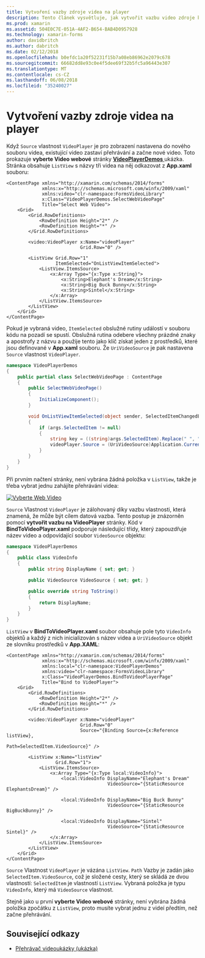 ```yaml
---
title: Vytvoření vazby zdroje videa na player
description: Tento článek vysvětluje, jak vytvořit vazbu video zdroje k přehrávání videa pomocí Xamarin.Forms.
ms.prod: xamarin
ms.assetid: 504E0C7E-051A-4AF2-B654-BAB4D0957928
ms.technology: xamarin-forms
author: davidbritch
ms.author: dabritch
ms.date: 02/12/2018
ms.openlocfilehash: b0efdc1a20f52231f15b7a08eb86962e2079c678
ms.sourcegitcommit: 66682dd8e93c0e4f5dee69f32b5fc5a96443e307
ms.translationtype: MT
ms.contentlocale: cs-CZ
ms.lasthandoff: 06/08/2018
ms.locfileid: "35240027"
---
```

# <a name="binding-video-sources-to-the-player"></a>Vytvoření vazby zdroje videa na player

Když `Source` vlastnost `VideoPlayer` je pro zobrazení nastavena do nového souboru videa, existující video zastaví přehrávání a začne nové video. Toto prokazuje **vyberte Video webové** stránky [ **VideoPlayerDemos** ](https://developer.xamarin.com/samples/xamarin-forms/customrenderers/VideoPlayerDemos/) ukázka. Stránka obsahuje `ListView` s názvy tři videa na něj odkazovat z **App.xaml** souboru:

```xaml
<ContentPage xmlns="http://xamarin.com/schemas/2014/forms"
             xmlns:x="http://schemas.microsoft.com/winfx/2009/xaml"
             xmlns:video="clr-namespace:FormsVideoLibrary"
             x:Class="VideoPlayerDemos.SelectWebVideoPage"
             Title="Select Web Video">
    <Grid>
        <Grid.RowDefinitions>
            <RowDefinition Height="2*" />
            <RowDefinition Height="*" />
        </Grid.RowDefinitions>

        <video:VideoPlayer x:Name="videoPlayer"
                           Grid.Row="0" />

        <ListView Grid.Row="1"
                  ItemSelected="OnListViewItemSelected">
            <ListView.ItemsSource>
                <x:Array Type="{x:Type x:String}">
                    <x:String>Elephant's Dream</x:String>
                    <x:String>Big Buck Bunny</x:String>
                    <x:String>Sintel</x:String>
                </x:Array>
            </ListView.ItemsSource>
        </ListView>
    </Grid>
</ContentPage>
```

Pokud je vybraná video, `ItemSelected` obslužné rutiny událostí v souboru kódu na pozadí se spustí. Obslužná rutina odebere všechny prázdné znaky a apostrofy z názvu a použije tento jako klíč získat jeden z prostředků, které jsou definované v **App.xaml** souboru. Že `UriVideoSource` je pak nastavena `Source` vlastnost `VideoPlayer`.

```csharp
namespace VideoPlayerDemos
{
    public partial class SelectWebVideoPage : ContentPage
    {
        public SelectWebVideoPage()
        {
            InitializeComponent();
        }

        void OnListViewItemSelected(object sender, SelectedItemChangedEventArgs args)
        {
            if (args.SelectedItem != null)
            {
                string key = ((string)args.SelectedItem).Replace(" ", "").Replace("'", "");
                videoPlayer.Source = (UriVideoSource)Application.Current.Resources[key];
            }
        }
    }
}
```

Při prvním načtení stránky, není vybrána žádná položka v `ListView`, takže je třeba vybrat jednu zahájíte přehrávání videa:

[![Vyberte Web Video](source-bindings-images/selectwebvideo-small.png "vyberte Web Video")](source-bindings-images/selectwebvideo-large.png#lightbox "vyberte Web Video")

`Source` Vlastnost `VideoPlayer` je zálohovaný díky vazbu vlastnosti, která znamená, že může být cílem datová vazba. Tento postup je znázorněn pomocí **vytvořit vazbu na VideoPlayer** stránky. Kód v **BindToVideoPlayer.xaml** podporuje následující třídy, který zapouzdřuje název video a odpovídající soubor `VideoSource` objektu:

```csharp
namespace VideoPlayerDemos
{
    public class VideoInfo
    {
        public string DisplayName { set; get; }

        public VideoSource VideoSource { set; get; }

        public override string ToString()
        {
            return DisplayName;
        }
    }
}
```

`ListView` v **BindToVideoPlayer.xaml** soubor obsahuje pole tyto `VideoInfo` objektů a každý z nich inicializován s název videa a `UriVideoSource` objekt ze slovníku prostředků v  **App.XAML**:

```xaml
<ContentPage xmlns="http://xamarin.com/schemas/2014/forms"
             xmlns:x="http://schemas.microsoft.com/winfx/2009/xaml"
             xmlns:local="clr-namespace:VideoPlayerDemos"
             xmlns:video="clr-namespace:FormsVideoLibrary"
             x:Class="VideoPlayerDemos.BindToVideoPlayerPage"
             Title="Bind to VideoPlayer">
    <Grid>
        <Grid.RowDefinitions>
            <RowDefinition Height="2*" />
            <RowDefinition Height="*" />
        </Grid.RowDefinitions>

        <video:VideoPlayer x:Name="videoPlayer"
                           Grid.Row="0"
                           Source="{Binding Source={x:Reference listView},
                                            Path=SelectedItem.VideoSource}" />

        <ListView x:Name="listView"
                  Grid.Row="1">
            <ListView.ItemsSource>
                <x:Array Type="{x:Type local:VideoInfo}">
                    <local:VideoInfo DisplayName="Elephant's Dream"
                                     VideoSource="{StaticResource ElephantsDream}" />

                    <local:VideoInfo DisplayName="Big Buck Bunny"
                                     VideoSource="{StaticResource BigBuckBunny}" />

                    <local:VideoInfo DisplayName="Sintel"
                                     VideoSource="{StaticResource Sintel}" />
                </x:Array>
            </ListView.ItemsSource>
        </ListView>
    </Grid>
</ContentPage>
```

`Source` Vlastnost `VideoPlayer` je vázána `ListView`. `Path` Vazby je zadán jako `SelectedItem.VideoSource`, což je složené cesty, který se skládá ze dvou vlastností: `SelectedItem` je vlastností `ListView`. Vybraná položka je typu `VideoInfo`, který má `VideoSource` vlastnost.

Stejně jako u první **vyberte Video webové** stránky, není vybrána žádná položka zpočátku z `ListView`, proto musíte vybrat jednu z videí předtím, než začne přehrávání.


## <a name="related-links"></a>Související odkazy

- [Přehrávač videoukázky (ukázka)](https://developer.xamarin.com/samples/xamarin-forms/customrenderers/VideoPlayerDemos/)
